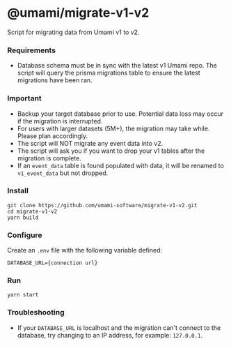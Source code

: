 # @umami/migrate-v1-v2

Script for migrating data from Umami v1 to v2.

### Requirements

- Database schema must be in sync with the latest v1 Umami repo. The script will query the prisma migrations table to ensure the latest migrations have been ran.

### Important
- Backup your target database prior to use. Potential data loss may occur if the migration is interrupted.
- For users with larger datasets (5M+), the migration may take while. Please plan accordingly.
- The script will NOT migrate any event data into v2.
- The script will ask you if you want to drop your v1 tables after the migration is complete.
- If an `event_data` table is found populated with data, it will be renamed to `v1_event_data` but not dropped.

### Install

```shell
git clone https://github.com/umami-software/migrate-v1-v2.git
cd migrate-v1-v2
yarn build
```

### Configure

Create an `.env` file with the following variable defined:

```
DATABASE_URL={connection url}
```

### Run

```shell
yarn start
```

### Troubleshooting

- If your `DATABASE_URL` is localhost and the migration can't connect to the database, try changing to an IP address, for example: `127.0.0.1`.